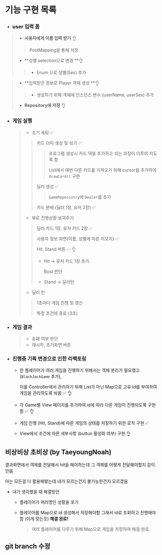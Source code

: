 # 기능 구현 목록

- ### user 입력 폼

>- **사용자에게 이름 입력 받기** 👌
>
> >PostMapping을 통해 저장 
>
>- **성별 selection으로 변경 **👌
>
>  > - Enum 으로 성별(Sex) 추가
>

>- **입력받은 정보로 Player 객체 생성 **👌
>
>  > - 생성하기 위해 객체에 인스턴스 변수 (userName, userSex) 추가
>
>- **Repository에 저장** 👌

- ### 게임 실행

  >- 초기 세팅 ✅
  >
  > >카드 더미 생성 및 섞기 ✅
  > >
  > >>프로그램 생성시 카드 덱을 추가하고 섞는 과정이 이루어 지도록 함
  > >>
  > >>List에서 매번 다른 카드를 가져오기 위해 cursor를 추가하여 `drawCard()` 구현
  > >
  > >딜러 생성 ✅
  > >
  > >> `GameReposiotry`에 `Dealer`를 추가
  > >
  > >카드 분배 (딜러 1장, 유저 2장) ✅
  >
  >- 뷰로 진행상황 보여주기
  >
  > > 딜러 카드 1장, 유저 카드 2장 ✅
  > >
  > > 사용자 정보 화면(이름, 성별에 따른 이모지) ✅
  > >
  > > Hit, Stand 버튼 ✅ 👌
  > >
  > > - Hit -> 유저 카드 1장 추가. 
  > >
  > >   Bust 판단 
  > >
  > > - Stand -> 딜러턴 
  >
  >- 딜러 턴
  >
  > >1초마다 게임 진행 및 갱신
  > >
  > >특정 조건에 종료 (3초)

- ### 게임 결과

  >- 승패 여부 판단
  >- 재시작, 초기화면 버튼



- ### 진행중 기획 변경으로 인한 리펙토링

  - 한 플레이어가 여러 게임을 진행하기 위해서는 객체 분리가 필요했고(`BlackJackGame` 추가), 

    이를 Controller에서 관리하기 위해 List가 아닌 Map으로 고유 Id를 부여하여 게임을 관리하도록 바꿈 ✅ 👌

  - 각 Game별 View 페이지를 추가하여 id에 따라 다른 게임이 진행되도록 구현함  ✅ 👌

  - 게임 진행 (Hit, Stand)에 따른 게임의 상태를 저장하기 위한 로직 구현  ✅

  - View에서 조건에 따른 세부사항 (buttun 활성화 여부) 구현  👌









## 비상비상 초비상 (by TaeyoungNoah)

결과화면에서 객체를 전달해서 hit을 해야하는데 그 객체를 어떻게 전달해야할지 감이 안옴

아는 모든걸 다 활용해봤는데 내가 모르는건지 불가능한건지 모르겠음

- 내가 생각했을 때 해결방안
  - 플레이어가 여러명인 상황을 포기
  
  - 플레이어를 Map으로 id 생성해서 저장해야함 그래서 id로 조회하고 진행해야함 (이게 맞는듯) **해결 완료!**
  
    > 여러 플레이어를 다루기 위해 Map으로 게임을 저장하여 해결 완료




## git branch 수정